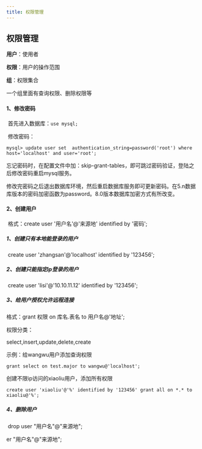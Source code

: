 ```yaml
---
title: 权限管理
---
```


## 权限管理

**用户**：使用者

**权限**：用户的操作范围

**组**：权限集合

一个组里面有查询权限、删除权限等

#### 1、修改密码

​		首先进入数据库：`use mysql;`

​		修改密码：

```mysql
mysql> update user set  authentication_string=password('root') where host='localhost' and user='root';
```

​		忘记密码时，在配置文件中加：skip-grant-tables，即可跳过密码验证，登陆之后修改密码重启mysql服务。

​		修改完密码之后退出数据库环境，然后重启数据库服务即可更新密码。在5.n数据库版本的密码加密函数为password。8.0版本数据库加密方式有所改变。

#### 2、创建用户

​		格式：create user '用户名'@'来源地' identified by '密码';

##### 		1、创建只有本地能登录的用户

​			create user 'zhangsan'@'localhost' identified by '123456';

##### 		2、创建只能指定ip登录的用户

​			create user 'lisi'@'10.10.11.12' identified by '123456';

##### 		3、给用户授权允许远程连接

格式：grant 权限 on 库名.表名 to 用户名@'地址';

权限分类：

select,insert,update,delete,create

示例：给wangwu用户添加查询权限

```
grant select on test.major to wangwu@'localhost';
```

创建不限ip访问的xiaoliu用户，添加所有权限

```
create user 'xiaoliu'@'%' identified by '123456' grant all on *.* to xiaoliu@'%';
```

##### 		4、删除用户

​	drop user "用户名"@"来源地";

er "用户名"@"来源地";

